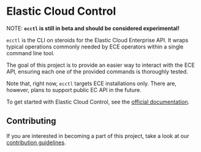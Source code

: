# Elastic Cloud Control

NOTE: **`ecctl` is still in beta and should be considered experimental!**

`ecctl` is the CLI on steroids for the Elastic Cloud Enterprise API. It wraps typical operations commonly needed by ECE operators within a single command line tool.

The goal of this project is to provide an easier way to interact with the ECE API, ensuring each one of the provided commands is thoroughly tested.

Note that, right now, `ecctl` targets ECE installations only. There are, however, plans to support public EC API in the future.

To get started with Elastic Cloud Control, see the [official documentation](https://www.elastic.co/guide/en/ecctl/current/index.html). 

## Contributing

If you are interested in becoming a part of this project, take a look at our [contribution guidelines](./CONTRIBUTING.md).
